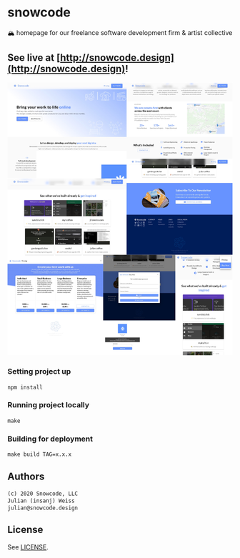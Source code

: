 # snowcode
🏔  homepage for our freelance software development firm &amp; artist collective

## See live at [http://snowcode.design](http://snowcode.design)!

![](collage.jpg)

### Setting project up

```
npm install
```

### Running project locally

```
make
```

### Building for deployment

```
make build TAG=x.x.x
```


###

## Authors

```
(c) 2020 Snowcode, LLC
Julian (insanj) Weiss
julian@snowcode.design
```

## License

See [LICENSE](LICENSE).
